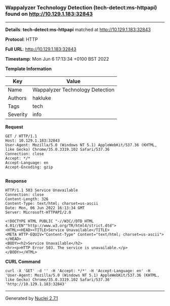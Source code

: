 ### Wappalyzer Technology Detection (tech-detect:ms-httpapi) found on http://10.129.1.183:32843
---
**Details**: **tech-detect:ms-httpapi**  matched at http://10.129.1.183:32843

**Protocol**: HTTP

**Full URL**: http://10.129.1.183:32843

**Timestamp**: Mon Jun 6 17:13:34 +0100 BST 2022

**Template Information**

| Key | Value |
|---|---|
| Name | Wappalyzer Technology Detection |
| Authors | hakluke |
| Tags | tech |
| Severity | info |

**Request**
```http
GET / HTTP/1.1
Host: 10.129.1.183:32843
User-Agent: Mozilla/5.0 (Windows NT 5.1) AppleWebKit/537.36 (KHTML, like Gecko) Chrome/35.0.3319.102 Safari/537.36
Connection: close
Accept: */*
Accept-Language: en
Accept-Encoding: gzip


```

**Response**
```http
HTTP/1.1 503 Service Unavailable
Connection: close
Content-Length: 326
Content-Type: text/html; charset=us-ascii
Date: Mon, 06 Jun 2022 16:13:34 GMT
Server: Microsoft-HTTPAPI/2.0

<!DOCTYPE HTML PUBLIC "-//W3C//DTD HTML 4.01//EN""http://www.w3.org/TR/html4/strict.dtd">
<HTML><HEAD><TITLE>Service Unavailable</TITLE>
<META HTTP-EQUIV="Content-Type" Content="text/html; charset=us-ascii"></HEAD>
<BODY><h2>Service Unavailable</h2>
<hr><p>HTTP Error 503. The service is unavailable.</p>
</BODY></HTML>

```


**CURL Command**
```
curl -X 'GET' -d '' -H 'Accept: */*' -H 'Accept-Language: en' -H 'User-Agent: Mozilla/5.0 (Windows NT 5.1) AppleWebKit/537.36 (KHTML, like Gecko) Chrome/35.0.3319.102 Safari/537.36' 'http://10.129.1.183:32843'
```
---
Generated by [Nuclei 2.7.1](https://github.com/projectdiscovery/nuclei)